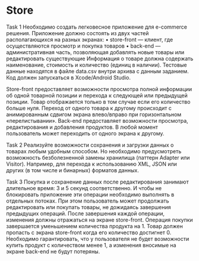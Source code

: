 # Store
Task 1
Необходимо создать легковесное приложение для e-commerce решения. Приложение должно состоять из двух частей располагающихся на разных экранах:
• store-front — клиент, где осуществляются просмотр и покупка товаров
• back-end — административная часть, позволяющая добавлять новые
товары или редактировать существующие
Информация о товаре должна содержать наименование, стоимость и количество (единиц в наличии). Тестовые данные находятся в файле data.csv внутри архива с данным заданием. Код должен запускаться в Xcode/Android Studio.

Store-front предоставляет возможности просмотра полной информации об одной товарной позиции и перехода к следующей или предыдущей позиции. Товар отображается только в том случае если его количество больше нуля. Переход от одного товара к другому происходит с анимированным сдвигом экрана влево/вправо при горизонтальном «перелистывании».
Back-end предоставляет возможности просмотра, редактирования и добавления продуктов.
В любой момент пользователь может переходить от одного экрана к другому.

Task 2
Реализуйте возможности сохранения и загрузки данных о товарах любым удобным способом. Но необходимо предусмотреть возможность безболезненной замены хранилища (паттерн Adapter или Visitor). Например, для перехода к использованию XML, JSON или других (в том числе и бинарных) форматов данных.

Task 3
Покупка и сохранение данных после редактирования занимают длительное время: 3 и 5 секунд соответственно. И чтобы не блокировать приложение эти операции необходимо выполнять в отдельных потоках. При этом пользователь может продолжать редактировать или покупать товары, не дожидаясь завершения предыдущих операций. После завершения каждой операции, изменения должны отражаться на экране store-front.
Операция покупки завершается уменьшением количества продукта на 1. Товар должен пропасть с экрана store-front когда его количество достигнет 0.
Необходимо гарантировать, что у пользователя не будет возможности купить продукт с количеством менее 1, а изменения вносимые на экране back-end не будут потеряны.
